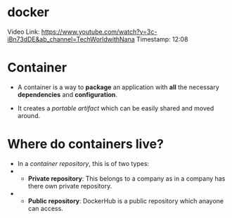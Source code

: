 # docker

Video Link: https://www.youtube.com/watch?v=3c-iBn73dDE&ab_channel=TechWorldwithNana
Timestamp: 12:08

# Container
- A container is a way to **package** an application with **all** the necessary **dependencies** and **configuration**.

- It creates a _portable artifact_ which can be easily shared and moved around.

# Where do containers live?
- In a _container repository_, this is of two types:
- - **Private repository**: This belongs to a company as in a company has there own private repository.
- - **Public repository**: DockerHub is a public repository which anayone can access.






